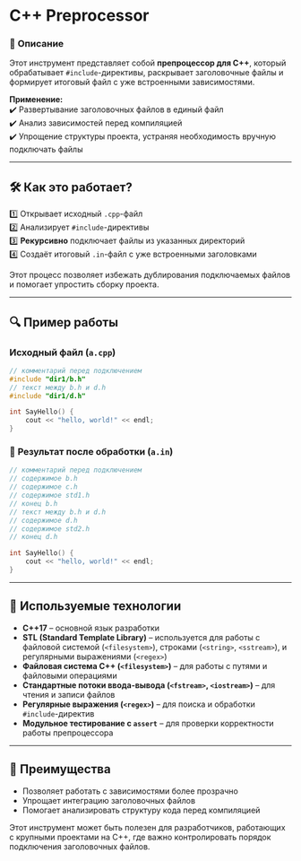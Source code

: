 # **C++ Preprocessor**  

### 📌 **Описание**  
Этот инструмент представляет собой **препроцессор для C++**, который обрабатывает `#include`-директивы, раскрывает заголовочные файлы и формирует итоговый файл с уже встроенными зависимостями.  

**Применение:**  
✔️ Развертывание заголовочных файлов в единый файл  
✔️ Анализ зависимостей перед компиляцией  
✔️ Упрощение структуры проекта, устраняя необходимость вручную подключать файлы  

---

## 🛠 **Как это работает?**  

1️⃣ Открывает исходный `.cpp`-файл  
2️⃣ Анализирует `#include`-директивы  
3️⃣ **Рекурсивно** подключает файлы из указанных директорий  
4️⃣ Создаёт итоговый `.in`-файл с уже встроенными заголовками  

Этот процесс позволяет избежать дублирования подключаемых файлов и помогает упростить сборку проекта.  

---

## :mag: **Пример работы**  

### **Исходный файл (`a.cpp`)**  
```cpp
// комментарий перед подключением
#include "dir1/b.h"
// текст между b.h и d.h
#include "dir1/d.h"

int SayHello() {
    cout << "hello, world!" << endl;
}
```  
### :file_folder: **Результат после обработки (`a.in`)**  
```cpp
// комментарий перед подключением
// содержимое b.h
// содержимое c.h
// содержимое std1.h
// конец b.h
// текст между b.h и d.h
// содержимое d.h
// содержимое std2.h
// конец d.h

int SayHello() {
    cout << "hello, world!" << endl;
}
```  
---

## :wrench: **Используемые технологии**  
- **C++17** – основной язык разработки  
- **STL (Standard Template Library)** – используется для работы с файловой системой (`<filesystem>`), строками (`<string>`, `<sstream>`), и регулярными выражениями (`<regex>`)  
- **Файловая система C++ (`<filesystem>`)** – для работы с путями и файловыми операциями  
- **Стандартные потоки ввода-вывода (`<fstream>`, `<iostream>`)** – для чтения и записи файлов  
- **Регулярные выражения (`<regex>`)** – для поиска и обработки `#include`-директив  
- **Модульное тестирование с `assert`** – для проверки корректности работы препроцессора  

---

## 🎯 **Преимущества**  
- Позволяет работать с зависимостями более прозрачно  
- Упрощает интеграцию заголовочных файлов  
- Помогает анализировать структуру кода перед компиляцией  

Этот инструмент может быть полезен для разработчиков, работающих с крупными проектами на C++, где важно контролировать порядок подключения заголовочных файлов.